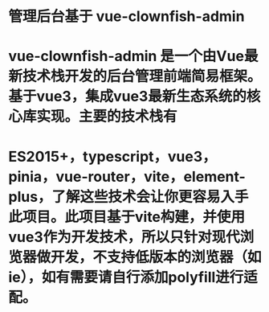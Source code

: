 # 管理后台基于 vue-clownfish-admin
# vue-clownfish-admin 是一个由Vue最新技术栈开发的后台管理前端简易框架。基于vue3，集成vue3最新生态系统的核心库实现。主要的技术栈有
# ES2015+，typescript，vue3，pinia，vue-router，vite，element-plus，了解这些技术会让你更容易入手此项目。此项目基于vite构建，并使用vue3作为开发技术，所以只针对现代浏览器做开发，不支持低版本的浏览器（如ie），如有需要请自行添加polyfill进行适配。